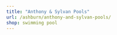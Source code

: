 ```yaml
---
title: "Anthony & Sylvan Pools"
url: /ashburn/anthony-and-sylvan-pools/
shop: swimming pool
---
```

